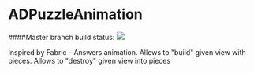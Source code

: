 # ADPuzzleAnimation

####Master branch build status: 
![](https://travis-ci.org/antondomashnev/PuzzleAnimation.svg?branch=master)

Inspired by Fabric - Answers animation. Allows to "build" given view with pieces. Allows to "destroy" given view into pieces

